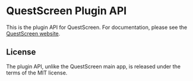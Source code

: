 # QuestScreen Plugin API

This is the plugin API for QuestScreen.
For documentation, please see the [QuestScreen website](https://questscreen.flyx.org).

## License

The plugin API, unlike the QuestScreen main app, is released under the terms of the MIT license.
